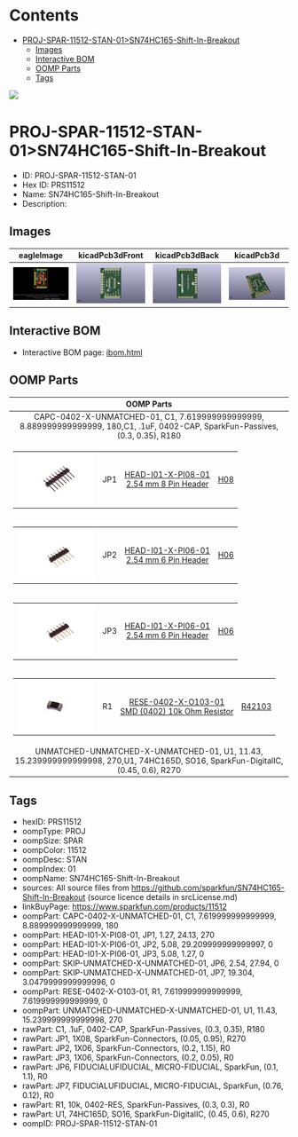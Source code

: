 



Contents
========

* [PROJ-SPAR-11512-STAN-01>SN74HC165-Shift-In-Breakout](#proj-spar-11512-stan-01sn74hc165-shift-in-breakout)
	* [Images](#images)
	* [Interactive BOM](#interactive-bom)
	* [OOMP Parts](#oomp-parts)
	* [Tags](#tags)
  
![][im]
# PROJ-SPAR-11512-STAN-01>SN74HC165-Shift-In-Breakout

- ID: PROJ-SPAR-11512-STAN-01
- Hex ID: PRS11512
- Name: SN74HC165-Shift-In-Breakout
- Description: 

## Images
  
  

|eagleImage|kicadPcb3dFront|kicadPcb3dBack|kicadPcb3d|
| :---: | :---: | :---: | :---: |
|[![eagleImage](eagleImage_140.png)](eagleImage_600.png)|[![kicadPcb3dFront](kicadPcb3dFront_140.png)](kicadPcb3dFront_600.png)|[![kicadPcb3dBack](kicadPcb3dBack_140.png)](kicadPcb3dBack_600.png)|[![kicadPcb3d](kicadPcb3d_140.png)](kicadPcb3d_600.png)|

## Interactive BOM

- Interactive BOM page: [ibom.html](kicad/bom/ibom.html)

## OOMP Parts
  

|OOMP Parts|
| :---: |
|CAPC-0402-X-UNMATCHED-01, C1, 7.619999999999999, 8.889999999999999, 180,C1, .1uF, 0402-CAP, SparkFun-Passives, (0.3, 0.35), R180|
|<table><tr><td>![HEAD-I01-X-PI08-01](https://raw.githubusercontent.com/oomlout/oomlout_OOMP_parts/main/HEAD-I01-X-PI08-01/image_140.jpg)</td><td> JP1</td><td>[HEAD-I01-X-PI08-01<br>2.54 mm 8 Pin Header](https://github.com/oomlout/oomlout_OOMP_parts/tree/main/HEAD-I01-X-PI08-01/)</td><td>[H08](https://github.com/oomlout/oomlout_OOMP_parts/tree/main/HEAD-I01-X-PI08-01/)</td></tr></table>|
|<table><tr><td>![HEAD-I01-X-PI06-01](https://raw.githubusercontent.com/oomlout/oomlout_OOMP_parts/main/HEAD-I01-X-PI06-01/image_140.jpg)</td><td> JP2</td><td>[HEAD-I01-X-PI06-01<br>2.54 mm 6 Pin Header](https://github.com/oomlout/oomlout_OOMP_parts/tree/main/HEAD-I01-X-PI06-01/)</td><td>[H06](https://github.com/oomlout/oomlout_OOMP_parts/tree/main/HEAD-I01-X-PI06-01/)</td></tr></table>|
|<table><tr><td>![HEAD-I01-X-PI06-01](https://raw.githubusercontent.com/oomlout/oomlout_OOMP_parts/main/HEAD-I01-X-PI06-01/image_140.jpg)</td><td> JP3</td><td>[HEAD-I01-X-PI06-01<br>2.54 mm 6 Pin Header](https://github.com/oomlout/oomlout_OOMP_parts/tree/main/HEAD-I01-X-PI06-01/)</td><td>[H06](https://github.com/oomlout/oomlout_OOMP_parts/tree/main/HEAD-I01-X-PI06-01/)</td></tr></table>|
|<table><tr><td>![RESE-0402-X-O103-01](https://raw.githubusercontent.com/oomlout/oomlout_OOMP_parts/main/RESE-0402-X-O103-01/image_140.jpg)</td><td> R1</td><td>[RESE-0402-X-O103-01<br>SMD (0402) 10k Ohm Resistor](https://github.com/oomlout/oomlout_OOMP_parts/tree/main/RESE-0402-X-O103-01/)</td><td>[R42103](https://github.com/oomlout/oomlout_OOMP_parts/tree/main/RESE-0402-X-O103-01/)</td></tr></table>|
|UNMATCHED-UNMATCHED-X-UNMATCHED-01, U1, 11.43, 15.239999999999998, 270,U1, 74HC165D, SO16, SparkFun-DigitalIC, (0.45, 0.6), R270|

## Tags

- hexID: PRS11512
- oompType: PROJ
- oompSize: SPAR
- oompColor: 11512
- oompDesc: STAN
- oompIndex: 01
- oompName: SN74HC165-Shift-In-Breakout
- sources: All source files from https://github.com/sparkfun/SN74HC165-Shift-In-Breakout (source licence details in srcLicense.md)
- linkBuyPage: https://www.sparkfun.com/products/11512
- oompPart: CAPC-0402-X-UNMATCHED-01, C1, 7.619999999999999, 8.889999999999999, 180
- oompPart: HEAD-I01-X-PI08-01, JP1, 1.27, 24.13, 270
- oompPart: HEAD-I01-X-PI06-01, JP2, 5.08, 29.209999999999997, 0
- oompPart: HEAD-I01-X-PI06-01, JP3, 5.08, 1.27, 0
- oompPart: SKIP-UNMATCHED-X-UNMATCHED-01, JP6, 2.54, 27.94, 0
- oompPart: SKIP-UNMATCHED-X-UNMATCHED-01, JP7, 19.304, 3.0479999999999996, 0
- oompPart: RESE-0402-X-O103-01, R1, 7.619999999999999, 7.619999999999999, 0
- oompPart: UNMATCHED-UNMATCHED-X-UNMATCHED-01, U1, 11.43, 15.239999999999998, 270
- rawPart: C1, .1uF, 0402-CAP, SparkFun-Passives, (0.3, 0.35), R180
- rawPart: JP1, 1X08, SparkFun-Connectors, (0.05, 0.95), R270
- rawPart: JP2, 1X06, SparkFun-Connectors, (0.2, 1.15), R0
- rawPart: JP3, 1X06, SparkFun-Connectors, (0.2, 0.05), R0
- rawPart: JP6, FIDUCIALUFIDUCIAL, MICRO-FIDUCIAL, SparkFun, (0.1, 1.1), R0
- rawPart: JP7, FIDUCIALUFIDUCIAL, MICRO-FIDUCIAL, SparkFun, (0.76, 0.12), R0
- rawPart: R1, 10k, 0402-RES, SparkFun-Passives, (0.3, 0.3), R0
- rawPart: U1, 74HC165D, SO16, SparkFun-DigitalIC, (0.45, 0.6), R270
- oompID: PROJ-SPAR-11512-STAN-01



[im]: kicadPcb3d_450.png
